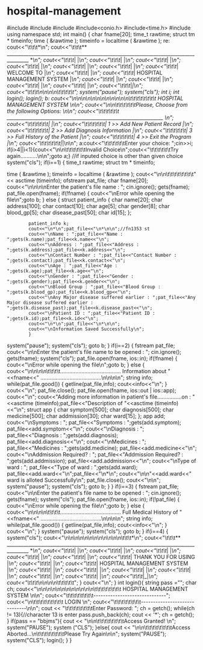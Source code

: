 # hospital-management
#include<iostream>
#include<fstream>
#include<cstdlib>
#include<conio.h>
#include<time.h>
#include<iomanip>
using namespace std;
int main()
{
char fname[20];
time_t rawtime;
struct tm * timeinfo;
time ( &rawtime );
timeinfo = localtime ( &rawtime );
re:
cout<<"\t\t\t*\n";
cout<<"\t\t\t** _______________________________________________________________________________________ **\n";
cout<<"\t\t\t*|                                           		                                  |*\n";
cout<<"\t\t\t*|                                           		                                  |*\n";
cout<<"\t\t\t*|                                           		                                  |*\n";
cout<<"\t\t\t*|                                           		                                  |*\n";
cout<<"\t\t\t*|                                           		                                  |*\n";
cout<<"\t\t\t*|                                           		                                  |*\n";
cout<<"\t\t\t*|                                  WELCOME TO                                           |*\n";
cout<<"\t\t\t*|                                                                                       |*\n";
cout<<"\t\t\t*|                           HOSPITAL MANAGEMENT SYSTEM                                  |*\n";
cout<<"\t\t\t*|                                                                                       |*\n";
cout<<"\t\t\t*|                                                                                       |*\n";
cout<<"\t\t\t*|                                                                                       |*\n";
cout<<"\t\t\t*|                                                                                       |*\n";
cout<<"\t\t\t*|_|*\n";
cout<<"\t\t\t*\n\n\n\n\t\t\t\t\t";
system("pause");
system("cls");
int i;
int login();
login();
b:
cout<<"\n\n\n\n\n\n\n\n\n\n\n\n\t\t\t\t\t\t\t\t  HOSPITAL MANAGEMENT SYSTEM \n\n";
cout<<"\n\n\t\t\t\t\t\tPlease,  Choose from the following Options: \n\n";
cout<<"\t\t\t\t\t\t _________________________________________________________________ \n";
cout<<"\t\t\t\t\t\t|                                           	                  |\n";
cout<<"\t\t\t\t\t\t|             1  >> Add New Patient Record                        |\n";
cout<<"\t\t\t\t\t\t|             2  >> Add Diagnosis Information                     |\n";
cout<<"\t\t\t\t\t\t|             3  >> Full History of the Patient                   |\n";
cout<<"\t\t\t\t\t\t|             4  >> Exit the Program                              |\n";
cout<<"\t\t\t\t\t\t|_|\n\n";
a:cout<<"\t\t\t\t\t\tEnter your choice: ";cin>>i;
if(i>4||i<1){cout<<"\n\n\t\t\t\t\t\tInvalid Choice\n";cout<<"\t\t\t\t\t\tTry again...........\n\n";goto a;} //if inputed choice is other than given choice
system("cls");
if(i==1)
{
  time_t rawtime;
  struct tm * timeinfo;

  time ( &rawtime );
  timeinfo = localtime ( &rawtime );
  cout<<"\n\n\t\t\t\t\t\t\t\t"<< asctime (timeinfo);
  ofstream pat_file;
  char fname[20];
  cout<<"\n\n\n\nEnter the patient's file name : ";
  cin.ignore();
  gets(fname);
  pat_file.open(fname);
  		if(!fname)
		{
		cout<<"\nError while opening the file\n";goto b;
		}
		else
		{
                        struct patient_info
                        {
                            char name[20];
                            char address[100];
                            char contact[10];
                            char age[5];
                            char gender[8];
                            char blood_gp[5];
                            char disease_past[50];
                            char id[15];
                        };

            patient_info k;
            cout<<"\n*\n";pat_file<<"\n*\n\n";//fn1353 st
            cout<<"\nName : ";pat_file<<"Name : ";gets(k.name);pat_file<<k.name<<"\n";
            cout<<"\nAddress : ";pat_file<<"Address : ";gets(k.address);pat_file<<k.address<<"\n";
            cout<<"\nContact Number : ";pat_file<<"Contact Number : ";gets(k.contact);pat_file<<k.contact<<"\n";
            cout<<"\nAge : ";pat_file<<"Age : ";gets(k.age);pat_file<<k.age<<"\n";
            cout<<"\nGender : ";pat_file<<"Gender : ";gets(k.gender);pat_file<<k.gender<<"\n";
            cout<<"\nBlood Group : ";pat_file<<"Blood Group : ";gets(k.blood_gp);pat_file<<k.blood_gp<<"\n";
            cout<<"\nAny Major disease suffered earlier : ";pat_file<<"Any Major disease suffered earlier : ";gets(k.disease_past);pat_file<<k.disease_past<<"\n";
            cout<<"\nPatient ID : ";pat_file<<"Patient ID : ";gets(k.id);pat_file<<k.id<<"\n";
            cout<<"\n*\n";pat_file<<"\n*\n\n";
            cout<<"\nInformation Saved Successfully\n";
            }
  system("pause");
  system("cls");
  goto b;
}
if(i==2)
{
    fstream pat_file;
    cout<<"\n\nEnter the patient's file name to be opened : ";
    cin.ignore();
    gets(fname);
    system("cls");
	pat_file.open(fname, ios::in);
		if(!fname)
		{
		cout<<"\nError while opening the file\n";goto b;
		}
		else
		{
		    cout<<"\n\n\n\n\t\t\t\t........................................ Information about "<<fname<<" ........................................\n\n\n\n";
		    string info;
			while(pat_file.good())
			{
			getline(pat_file,info);
			cout<<info<<"\n";
			}
			cout<<"\n";
			pat_file.close();
			pat_file.open(fname, ios::out | ios::app);
            cout<<"\n";
			cout<<"Adding more information in patient's file................on : "<<asctime (timeinfo);pat_file<<"Description of "<<asctime (timeinfo)<<"\n";
                            struct app
                            {
                                char symptom[500];
                                char diagnosis[500];
                                char medicine[500];
                                char addmission[30];
                                char ward[15];
                            };
            app add;
            cout<<"\nSymptoms : "; pat_file<<"Symptoms : ";gets(add.symptom); pat_file<<add.symptom<<"\n";
            cout<<"\nDiagnosis : "; pat_file<<"Diagnosis : ";gets(add.diagnosis); pat_file<<add.diagnosis<<"\n";
            cout<<"\nMedicines : "; pat_file<<"Medicines : ";gets(add.medicine); pat_file<<add.medicine<<"\n";
            cout<<"\nAddmission Required? : "; pat_file<<"Addmission Required? : ";gets(add.addmission); pat_file<<add.addmission<<"\n";
            cout<<"\nType of ward : "; pat_file<<"Type of ward : ";gets(add.ward); pat_file<<add.ward<<"\n";pat_file<<"\n*\n";
            cout<<"\n\n"<<add.ward<<" ward is alloted Successfully\n";
			pat_file.close();
			cout<<"\n\n";
			system("pause");
            system("cls");
			goto b;
		}
}
if(i==3)
{
    fstream pat_file;
    cout<<"\n\nEnter the patient's file name to be opened : ";
    cin.ignore();
    gets(fname);
    system("cls");
	pat_file.open(fname, ios::in);
		if(!pat_file)
		{
		cout<<"\nError while opening the file\n";goto b;
		}
		else
		{
		    cout<<"\n\n\n\n\t\t\t\t........................................ Full Medical History of "<<fname<<" ........................................\n\n\n\n";
		    string info;
			while(pat_file.good())
			{
			getline(pat_file,info);
			cout<<info<<"\n";
			}
			cout<<"\n";
        }
        system("pause");
        system("cls");
        goto b;
}
if(i==4)
{
system("cls");
cout<<"\n\n\n\n\n\n\n\n\n\n\n\n\t\t\t*\n";
cout<<"\t\t\t** _______________________________________________________________________________________ **\n";
cout<<"\t\t\t*|                                           		                                  |*\n";
cout<<"\t\t\t*|                                           		                                  |*\n";
cout<<"\t\t\t*|                                           		                                  |*\n";
cout<<"\t\t\t*|                                           		                                  |*\n";
cout<<"\t\t\t*|                                           		                                  |*\n";
cout<<"\t\t\t*|                               THANK YOU FOR USING                                     |*\n";
cout<<"\t\t\t*|                                                                                       |*\n";
cout<<"\t\t\t*|                            HOSPITAL MANAGEMENT SYSTEM                                 |*\n";
cout<<"\t\t\t*|                                                                                       |*\n";
cout<<"\t\t\t*|                                                                                       |*\n";
cout<<"\t\t\t*|                                                                                       |*\n";
cout<<"\t\t\t*|                                                                                       |*\n";
cout<<"\t\t\t*|                                                                                       |*\n";
cout<<"\t\t\t*|                                                                                       |*\n";
cout<<"\t\t\t*|_|*\n";
cout<<"\t\t\t*\n\n\n\n\t\t\t\t\t";
}
cout<<"\n";
}
int login(){
   string pass ="";
   char ch;
   cout<<"\n\n\n\n\n\n\n\n\n\n\n\n\t\t\t\t\t\t\t\t  HOSPITAL MANAGEMENT SYSTEM \n\n";
   cout<<"\t\t\t\t\t\t\t\t------------------------------";
   cout<<"\n\t\t\t\t\t\t\t\t\t     LOGIN \n";
   cout<<"\t\t\t\t\t\t\t\t------------------------------\n\n";
   cout << "\t\t\t\t\t\t\t\tEnter Password: ";
   ch = getch();
   while(ch != 13){//character 13 is enter
      pass.push_back(ch);
      cout << '*';
      ch = getch();
   }
   if(pass == "bbjms"){
      cout << "\n\n\t\t\t\t\t\t\t\tAccess Granted! \n";
      system("PAUSE");
      system ("CLS");
   }else{
      cout << "\n\n\t\t\t\t\t\t\t\tAccess Aborted...\n\t\t\t\t\t\t\t\tPlease Try Again\n\n";
      system("PAUSE");
      system("CLS");
      login();
   }
}
